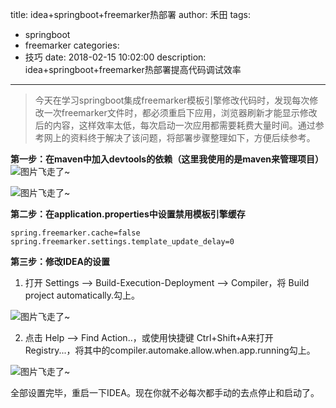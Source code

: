 title: idea+springboot+freemarker热部署
author: 禾田
tags:
  - springboot
  - freemarker
categories:
  - 技巧
date: 2018-02-15 10:02:00
description: idea+springboot+freemarker热部署提高代码调试效率
---
> 今天在学习springboot集成freemarker模板引擎修改代码时，发现每次修改一次freemarker文件时，都必须重启下应用，浏览器刷新才能显示修改后的内容，这样效率太低，每次启动一次应用都需要耗费大量时间。通过参考网上的资料终于解决了该问题，将部署步骤整理如下，方便后续参考。

**第一步：在maven中加入devtools的依赖（这里我使用的是maven来管理项目）**
![图片飞走了~](http://owq01tqh9.bkt.clouddn.com/1.png)

![图片飞走了~](http://owq01tqh9.bkt.clouddn.com/2.png)

**第二步：在application.properties中设置禁用模板引擎缓存**

```
spring.freemarker.cache=false
spring.freemarker.settings.template_update_delay=0
```
**第三步：修改IDEA的设置**

1. 打开 Settings --> Build-Execution-Deployment --> Compiler，将 Build project automatically.勾上。

![图片飞走了~](http://owq01tqh9.bkt.clouddn.com/3.png)

2. 点击 Help --> Find Action..，或使用快捷键 Ctrl+Shift+A来打开 Registry...，将其中的compiler.automake.allow.when.app.running勾上。

![图片飞走了~](http://owq01tqh9.bkt.clouddn.com/4.png)

全部设置完毕，重启一下IDEA。现在你就不必每次都手动的去点停止和启动了。